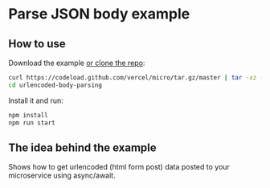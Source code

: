 # Parse JSON body example

## How to use

Download the example [or clone the repo](https://github.com/vercel/micro):

```bash
curl https://codeload.github.com/vercel/micro/tar.gz/master | tar -xz --strip=2 micro-master/examples/urlencoded-body-parsing
cd urlencoded-body-parsing
```

Install it and run:

```bash
npm install
npm run start
```

## The idea behind the example

Shows how to get urlencoded (html form post) data posted to your microservice using async/await.
